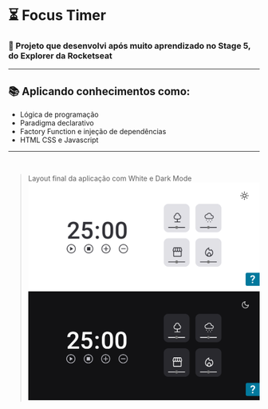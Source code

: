 # ⏳ Focus Timer
### 🚀 Projeto que desenvolvi após muito aprendizado no Stage 5, do Explorer da Rocketseat

<hr>

## 📚 Aplicando conhecimentos como:
- Lógica de programação
- Paradigma declarativo
- Factory Function e injeção de dependências
- HTML CSS e Javascript

<hr>
<br>

> Layout final da aplicação com White e Dark Mode
![preview](././github/white.PNG)
![preview](././github/dark.PNG)